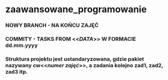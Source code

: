 # zaawansowane_programowanie
### NOWY BRANCH - NA KOŃCU ZAJĘĆ

### COMMITY - TASKS FROM <<*DATA*>> W FORMACIE __dd.mm.yyyy__

### Struktura projektu jest ustandaryzowana, gdzie pakiet nazywany __cw<<*numer zajęć*>>__, a zadania kolejno zad1, zad2, zad3 itp.

